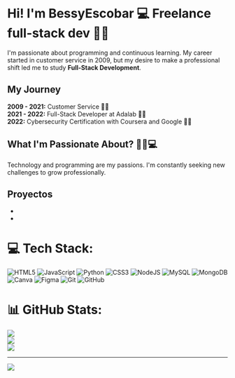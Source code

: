 # Hi! I'm BessyEscobar 💻 Freelance full-stack dev 🙋‍♀️

I'm passionate about programming and continuous learning. My career started in customer service in 2009, but my desire to make a professional shift led me to study **Full-Stack Development**.

## My Journey

**2009 - 2021:** Customer Service 👩‍💼<br/>
**2021 - 2022:** Full-Stack Developer at Adalab 👩‍💻 <br/> 
**2022:** Cybersecurity Certification with Coursera and Google 🕵️‍♀️<br/>

## What I'm Passionate About? 🤖👾💻
Technology and programming are my passions. I'm constantly seeking new challenges to grow professionally.

## Proyectos

- 
- 


# 💻 Tech Stack:
![HTML5](https://img.shields.io/badge/html5-%23E34F26.svg?style=for-the-badge&logo=html5&logoColor=white) ![JavaScript](https://img.shields.io/badge/javascript-%23323330.svg?style=for-the-badge&logo=javascript&logoColor=%23F7DF1E) ![Python](https://img.shields.io/badge/python-3670A0?style=for-the-badge&logo=python&logoColor=ffdd54) ![CSS3](https://img.shields.io/badge/css3-%231572B6.svg?style=for-the-badge&logo=css3&logoColor=white) ![NodeJS](https://img.shields.io/badge/node.js-6DA55F?style=for-the-badge&logo=node.js&logoColor=white) ![MySQL](https://img.shields.io/badge/mysql-4479A1.svg?style=for-the-badge&logo=mysql&logoColor=white) ![MongoDB](https://img.shields.io/badge/MongoDB-%234ea94b.svg?style=for-the-badge&logo=mongodb&logoColor=white) ![Canva](https://img.shields.io/badge/Canva-%2300C4CC.svg?style=for-the-badge&logo=Canva&logoColor=white) ![Figma](https://img.shields.io/badge/figma-%23F24E1E.svg?style=for-the-badge&logo=figma&logoColor=white) ![Git](https://img.shields.io/badge/git-%23F05033.svg?style=for-the-badge&logo=git&logoColor=white) ![GitHub](https://img.shields.io/badge/github-%23121011.svg?style=for-the-badge&logo=github&logoColor=white)
# 📊 GitHub Stats:
![](https://github-readme-stats.vercel.app/api?username=BessyEscobar&theme=merko&hide_border=false&include_all_commits=false&count_private=false)<br/>
![](https://nirzak-streak-stats.vercel.app/?user=BessyEscobar&theme=merko&hide_border=false)<br/>
![](https://github-readme-stats.vercel.app/api/top-langs/?username=BessyEscobar&theme=merko&hide_border=false&include_all_commits=false&count_private=false&layout=compact)

---
[![](https://visitcount.itsvg.in/api?id=BessyEscobar&icon=0&color=0)](https://visitcount.itsvg.in)

<!-- Proudly created with GPRM ( https://gprm.itsvg.in ) -->
